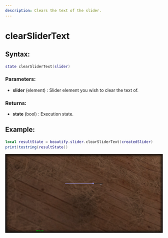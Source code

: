 ```yaml
---
description: Clears the text of the slider.
---
```


# clearSliderText

## **Syntax:**

```lua
state clearSliderText(slider)
```

### **Parameters:**

* **slider** \(element\) : Slider element you wish to clear the text of.

### **Returns:**

* **state** \(bool\) : Execution state.

## **Example:**

```lua
local resultState = beautify.slider.clearSliderText(createdSlider)
print(tostring(resultState))
```

![](../../.gitbook/assets/clearslidertext.png)

